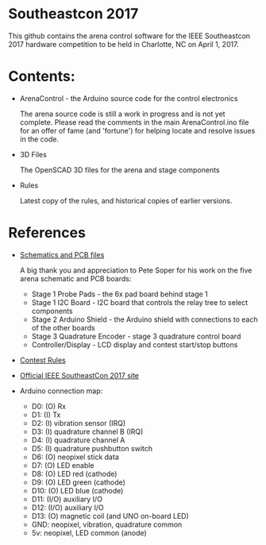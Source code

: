 # Southeastcon 2017 

This github contains the arena control software for the IEEE Southeastcon 2017 hardware competition to be held in Charlotte, NC on April 1, 2017.

# Contents:

* ArenaControl - the Arduino source code for the control electronics

   The arena source code is still a work in progress and is not yet complete.
   Please read the comments in the main ArenaControl.ino file for an offer
   of fame (and 'fortune') for helping locate and resolve issues in the code.

* 3D Files

   The OpenSCAD 3D files for the arena and stage components

* Rules

   Latest copy of the rules, and historical copies of earlier versions.

# References

* [Schematics and PCB files](https://bitbucket.org/petesoper/arena-pcbs)

   A big thank you and appreciation to Pete Soper for his work on the five arena schematic and PCB boards:

   * Stage 1 Probe Pads - the 6x pad board behind stage 1
   * Stage 1 I2C Board - I2C board that controls the relay tree to select components
   * Stage 2 Arduino Shield - the Arduino shield with connections to each of the other boards
   * Stage 3 Quadrature Encoder - stage 3 quadrature control board
   * Controller/Display - LCD display and contest start/stop buttons
   
* [Contest Rules](http://sites.ieee.org/southeastcon2017/files/2016/10/MMXVII-October-9-release.pdf)

* [Official IEEE SoutheastCon 2017 site](http://sites.ieee.org/southeastcon2017)

* Arduino connection map:

   *   D0:  (O) Rx
   *   D1:  (I) Tx
   *   D2:  (I) vibration sensor (IRQ)
   *   D3:  (I) quadrature channel B (IRQ)
   *   D4:  (I) quadrature channel A
   *   D5:  (I) quadrature pushbutton switch
   *   D6:  (O) neopixel stick data
   *   D7:  (O) LED enable
   *   D8:  (O) LED red (cathode)
   *   D9:  (O) LED green (cathode)
   *   D10: (O) LED blue (cathode)
   *   D11: (I/O) auxiliary I/O
   *   D12: (I/O) auxiliary I/O
   *   D13: (O) magnetic coil (and UNO on-board LED)
   *   GND: neopixel, vibration, quadrature common
   *   5v:  neopixel, LED common (anode)


